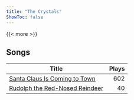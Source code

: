```yaml
---
title: "The Crystals"
ShowToc: false
---
```


{{< more >}}

## Songs
Title | Plays 
----- | -----: 
[Santa Claus Is Coming to Town](/songs/santa-claus-is-coming-to-town) | 602
[Rudolph the Red-Nosed Reindeer](/songs/rudolph-the-red-nosed-reindeer) | 40

